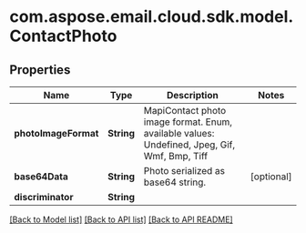 
# com.aspose.email.cloud.sdk.model.ContactPhoto

## Properties
Name | Type | Description | Notes
------------ | ------------- | ------------- | -------------
**photoImageFormat** | **String** | MapiContact photo image format. Enum, available values: Undefined, Jpeg, Gif, Wmf, Bmp, Tiff | 
**base64Data** | **String** | Photo serialized as base64 string.              |  [optional]
**discriminator** | **String** |  | 


    
    


    
    


    
    


[[Back to Model list]](README.md#documentation-for-models) [[Back to API list]](README.md#documentation-for-api-endpoints) [[Back to API README]](README.md)

